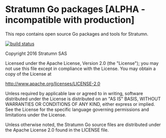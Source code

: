 # Stratumn Go packages [ALPHA - incompatible with production]

This repo contains open source Go packages and tools for Stratumn.

[![build status](https://travis-ci.org/stratumn/go.svg)](https://travis-ci.org/stratumn/go.svg)

Copyright 2016 Stratumn SAS

Licensed under the Apache License, Version 2.0 (the "License");
you may not use this file except in compliance with the License.
You may obtain a copy of the License at

   http://www.apache.org/licenses/LICENSE-2.0

Unless required by applicable law or agreed to in writing, software
distributed under the License is distributed on an "AS IS" BASIS,
WITHOUT WARRANTIES OR CONDITIONS OF ANY KIND, either express or implied.
See the License for the specific language governing permissions and
limitations under the License.

Unless otherwise noted, the Stratumn Go source files are distributed under the Apache License 2.0 found in the LICENSE file.
